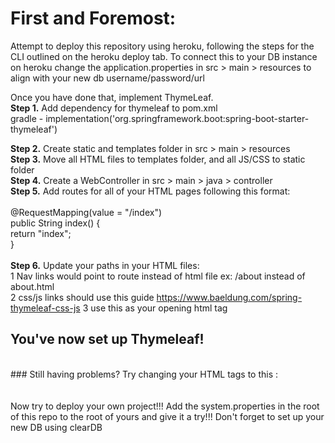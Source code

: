 # First and Foremost:<br>
Attempt to deploy this repository using heroku, following the steps for the CLI outlined on the heroku deploy tab. To connect this to your DB instance on heroku change the application.properties in src > main > resources to align with your new db username/password/url

Once you have done that, implement ThymeLeaf.<br>
**Step 1.** Add dependency for thymeleaf to pom.xml <br>
gradle - implementation('org.springframework.boot:spring-boot-starter-thymeleaf')

**Step 2.** Create static and templates folder in src > main > resources <br>
**Step 3.** Move all HTML files to templates folder, and all JS/CSS to static folder <br>
**Step 4.** Create a WebController in src > main > java > controller <br>
**Step 5.** Add routes for all of your HTML pages following this format: <br>
<br> 
@RequestMapping(value = "/index") <br>
public String index() { <br>
return "index";<br>
}<br>
<br>
**Step 6.** Update your paths in your HTML files:<br>
    1 Nav links would point to route instead of html file ex: /about instead of about.html<br>
    2 css/js links should use this guide https://www.baeldung.com/spring-thymeleaf-css-js
    3 use this <html xmlns:th="http://www.thymeleaf.org"> as your opening html tag
<br>
## You've now set up Thymeleaf!<br>
<br>
### Still having problems? Try changing your HTML tags to this : <html xmlns:th="http://www.w3.org/1999/xhtml"><br>
<br>
<br>
Now try to deploy your own project!!! Add the system.properties in the root of this repo to the root of yours and give it a try!!! Don't forget to set up your new DB using clearDB

